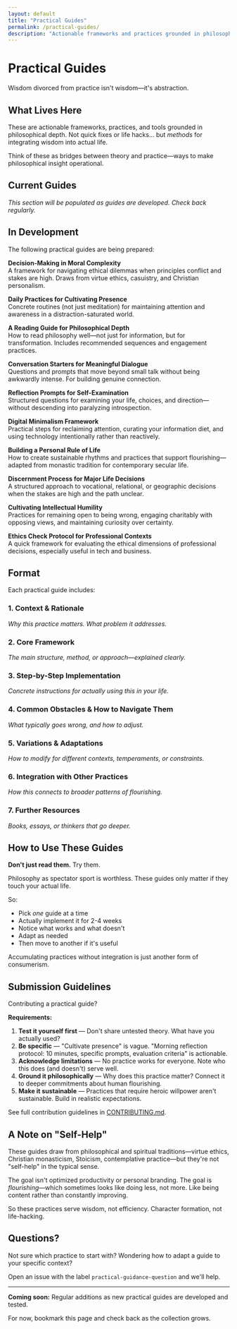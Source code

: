 ```yaml
---
layout: default
title: "Practical Guides"
permalink: /practical-guides/
description: "Actionable frameworks and practices grounded in philosophical depth"
---
```


# Practical Guides

Wisdom divorced from practice isn't wisdom—it's abstraction.

## What Lives Here

These are actionable frameworks, practices, and tools grounded in philosophical depth. Not quick fixes or life hacks... but *methods* for integrating wisdom into actual life.

Think of these as bridges between theory and practice—ways to make philosophical insight operational.

## Current Guides

*This section will be populated as guides are developed. Check back regularly.*

## In Development

The following practical guides are being prepared:

**Decision-Making in Moral Complexity**  
A framework for navigating ethical dilemmas when principles conflict and stakes are high. Draws from virtue ethics, casuistry, and Christian personalism.

**Daily Practices for Cultivating Presence**  
Concrete routines (not just meditation) for maintaining attention and awareness in a distraction-saturated world.

**A Reading Guide for Philosophical Depth**  
How to read philosophy well—not just for information, but for transformation. Includes recommended sequences and engagement practices.

**Conversation Starters for Meaningful Dialogue**  
Questions and prompts that move beyond small talk without being awkwardly intense. For building genuine connection.

**Reflection Prompts for Self-Examination**  
Structured questions for examining your life, choices, and direction—without descending into paralyzing introspection.

**Digital Minimalism Framework**  
Practical steps for reclaiming attention, curating your information diet, and using technology intentionally rather than reactively.

**Building a Personal Rule of Life**  
How to create sustainable rhythms and practices that support flourishing—adapted from monastic tradition for contemporary secular life.

**Discernment Process for Major Life Decisions**  
A structured approach to vocational, relational, or geographic decisions when the stakes are high and the path unclear.

**Cultivating Intellectual Humility**  
Practices for remaining open to being wrong, engaging charitably with opposing views, and maintaining curiosity over certainty.

**Ethics Check Protocol for Professional Contexts**  
A quick framework for evaluating the ethical dimensions of professional decisions, especially useful in tech and business.

## Format

Each practical guide includes:

### 1. Context & Rationale
*Why this practice matters. What problem it addresses.*

### 2. Core Framework
*The main structure, method, or approach—explained clearly.*

### 3. Step-by-Step Implementation
*Concrete instructions for actually using this in your life.*

### 4. Common Obstacles & How to Navigate Them
*What typically goes wrong, and how to adjust.*

### 5. Variations & Adaptations
*How to modify for different contexts, temperaments, or constraints.*

### 6. Integration with Other Practices
*How this connects to broader patterns of flourishing.*

### 7. Further Resources
*Books, essays, or thinkers that go deeper.*

## How to Use These Guides

**Don't just read them.** Try them.

Philosophy as spectator sport is worthless. These guides only matter if they touch your actual life.

So:
- Pick *one* guide at a time
- Actually implement it for 2-4 weeks
- Notice what works and what doesn't
- Adapt as needed
- Then move to another if it's useful

Accumulating practices without integration is just another form of consumerism.

## Submission Guidelines

Contributing a practical guide?

**Requirements:**
1. **Test it yourself first** — Don't share untested theory. What have you actually used?
2. **Be specific** — "Cultivate presence" is vague. "Morning reflection protocol: 10 minutes, specific prompts, evaluation criteria" is actionable.
3. **Acknowledge limitations** — No practice works for everyone. Note who this does (and doesn't) serve well.
4. **Ground it philosophically** — Why does this practice matter? Connect it to deeper commitments about human flourishing.
5. **Make it sustainable** — Practices that require heroic willpower aren't sustainable. Build in realistic expectations.

See full contribution guidelines in [CONTRIBUTING.md](../CONTRIBUTING.md).

## A Note on "Self-Help"

These guides draw from philosophical and spiritual traditions—virtue ethics, Christian monasticism, Stoicism, contemplative practice—but they're not "self-help" in the typical sense.

The goal isn't optimized productivity or personal branding. The goal is *flourishing*—which sometimes looks like doing less, not more. Like being content rather than constantly improving.

So these practices serve wisdom, not efficiency. Character formation, not life-hacking.

## Questions?

Not sure which practice to start with? Wondering how to adapt a guide to your specific context?

Open an issue with the label `practical-guidance-question` and we'll help.

---

**Coming soon:** Regular additions as new practical guides are developed and tested.

For now, bookmark this page and check back as the collection grows.
